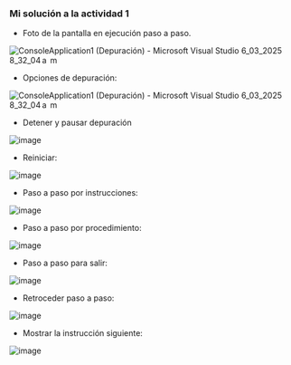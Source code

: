 <!-- Entraga: captura de pantalla de la ejecución paso a paso del código. Explica qué hace cada una de las opciones de depuración y para qué sirve cada una. Ilustra tu respuesta con ejemplos.-->

### Mi solución a la actividad 1

- Foto de la pantalla en ejecución paso a paso.

![ConsoleApplication1 (Depuración) - Microsoft Visual Studio 6_03_2025 8_32_04 a  m](https://github.com/user-attachments/assets/b47cf865-c70d-4564-9e0f-a92cd3ab7fb3)

- Opciones de depuración:
  
![ConsoleApplication1 (Depuración) - Microsoft Visual Studio 6_03_2025 8_32_04 a  m](https://github.com/user-attachments/assets/a36de70a-df81-4726-8ecf-a4bd059657aa)

- Detener y pausar depuración

![image](https://github.com/user-attachments/assets/cbbdb49f-b5b1-4794-8771-487cef8faf55)

- Reiniciar:  

![image](https://github.com/user-attachments/assets/03c3f5a1-dac7-4314-a2ec-fcf9d9fb76ba)

- Paso a paso por instrucciones:

![image](https://github.com/user-attachments/assets/51d34676-5a95-4386-8be7-0673faf57029)

- Paso a paso por procedimiento:

![image](https://github.com/user-attachments/assets/8cf6dbdb-c7fe-45fb-8d2e-d0c7361be904)

- Paso a paso para salir:

![image](https://github.com/user-attachments/assets/922a2764-cde5-4bac-84b3-1ed67b441f33)

- Retroceder paso a paso:

![image](https://github.com/user-attachments/assets/afde0ad3-4f16-43d2-af7f-83f0f5369fc6)

- Mostrar la instrucción siguiente:

![image](https://github.com/user-attachments/assets/50d235e6-826c-4d53-918d-ef4ffd533835)


